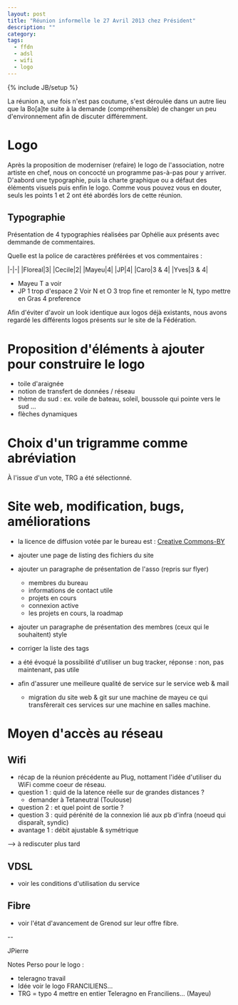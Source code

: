 ```yaml
---
layout: post
title: "Réunion informelle le 27 Avril 2013 chez Président"
description: ""
category: 
tags: 
  - ffdn
  - adsl
  - wifi
  - logo
---
```

{% include JB/setup %}

La réunion a, une fois n'est pas coutume, s'est déroulée dans un autre lieu que la Bo[a]te suite à la demande (compréhensible) de changer un peu d'environnement afin de discuter différemment.

# Logo

Après la proposition de moderniser (refaire) le logo de l'association, notre artiste en chef, nous on concocté un programme pas-à-pas pour y arriver.
D'aabord une typographie, puis la charte graphique ou a défaut des éléments visuels puis enfin le logo. Comme vous pouvez vous en douter, seuls les points 1 et 2 ont été abordés lors de cette réunion.

## Typographie

Présentation de 4 typographies réalisées par Ophélie aux présents avec demmande de commentaires.

Quelle est la police de caractères préférées et vos commentaires :


|-|-|
|Floreal|3|
|Cecile|2|
|Mayeu|4|
|JP|4|
|Caro|3 & 4|
|Yves|3 & 4|

* Mayeu
	T a voir
* JP
	1 trop d'espace
	2 Voir N et O
	3 trop fine et remonter le N, typo mettre en Gras
	4 preference 

Afin d'éviter d'avoir un look identique aux logos déjà existants, nous avons regardé les différents logos présents sur le site de la Fédération.

# Proposition d'éléments à ajouter pour construire le logo

* toile d'araignée
* notion de transfert de données / réseau
* thème du sud : ex. voile  de bateau, soleil, boussole qui pointe vers le sud ...
* flèches dynamiques

# Choix d'un trigramme comme abréviation 

À l'issue d'un vote, TRG a été sélectionné.

# Site web, modification, bugs, améliorations

* la licence de diffusion votée par le bureau est : [Creative Commons-BY](http://creativecommons.org/licenses/by/2.0/fr/)
* ajouter une page de listing des fichiers du site
* ajouter un paragraphe de présentation de l'asso (repris sur flyer)
	* membres du bureau
	* informations de contact utile
	* projets en cours
	* connexion active
	* les projets en cours, la roadmap
* ajouter un paragraphe de présentation des membres (ceux qui le souhaitent) style

	<moi><mavie><mon message>

* corriger la liste des tags

* a été évoqué la possibilité d'utiliser un bug tracker, réponse : non, pas maintenant, pas utile
* afin d'assurer une meilleure qualité de service sur le service web & mail
	* migration du site web & git sur une machine de mayeu
	ce qui transfèrerait ces services sur une machine en salles machine.

# Moyen d'accès au réseau

## Wifi

* récap de la réunion précédente au Plug, nottament l'idée d'utiliser du WiFi comme coeur de réseau.
* question 1 : quid de la latence réelle sur de grandes distances ?
	* demander à Tetaneutral (Toulouse)
* question 2 : et quel point de sortie ?
* question 3 : quid pérénité de la connexion lié aux pb d'infra (noeud qui disparaît, syndic)
* avantage 1 : débit ajustable & symétrique

--> à rediscuter plus tard

## VDSL

* voir les conditions d'utilisation du service

## Fibre

* voir l'état d'avancement de Grenod sur leur offre fibre.

--

JPierre


Notes Perso pour le logo :
* teleragno travail 
* Idée voir le logo FRANCILIENS...
* TRG = typo 4 mettre en entier Teleragno en Franciliens... (Mayeu)

